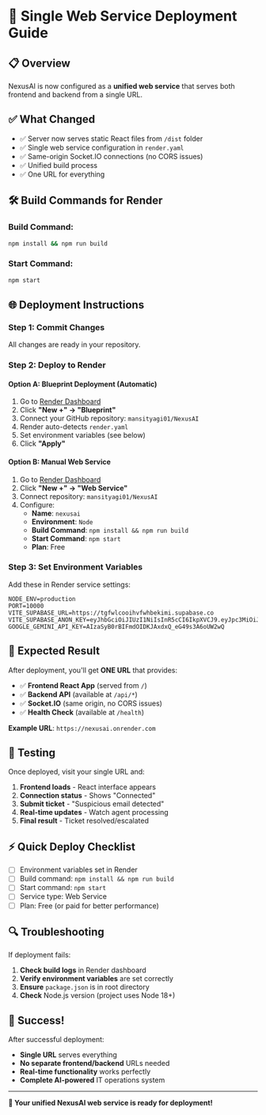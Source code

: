 # 🚀 Single Web Service Deployment Guide

## 📋 Overview
NexusAI is now configured as a **unified web service** that serves both frontend and backend from a single URL.

## ✅ What Changed
- ✅ Server now serves static React files from `/dist` folder
- ✅ Single web service configuration in `render.yaml`
- ✅ Same-origin Socket.IO connections (no CORS issues)
- ✅ Unified build process
- ✅ One URL for everything

## 🛠️ Build Commands for Render

### **Build Command:**
```bash
npm install && npm run build
```

### **Start Command:**
```bash
npm start
```

## 🌐 Deployment Instructions

### Step 1: Commit Changes
All changes are ready in your repository.

### Step 2: Deploy to Render

#### Option A: Blueprint Deployment (Automatic)
1. Go to [Render Dashboard](https://dashboard.render.com)
2. Click **"New +" → "Blueprint"**
3. Connect your GitHub repository: `mansityagi01/NexusAI`
4. Render auto-detects `render.yaml`
5. Set environment variables (see below)
6. Click **"Apply"**

#### Option B: Manual Web Service
1. Go to [Render Dashboard](https://dashboard.render.com)
2. Click **"New +" → "Web Service"**
3. Connect repository: `mansityagi01/NexusAI`
4. Configure:
   - **Name**: `nexusai`
   - **Environment**: `Node`
   - **Build Command**: `npm install && npm run build`
   - **Start Command**: `npm start`
   - **Plan**: Free

### Step 3: Set Environment Variables

Add these in Render service settings:

```env
NODE_ENV=production
PORT=10000
VITE_SUPABASE_URL=https://tgfwlcooihvfwhbekimi.supabase.co
VITE_SUPABASE_ANON_KEY=eyJhbGciOiJIUzI1NiIsInR5cCI6IkpXVCJ9.eyJpc3MiOiJzdXBhYmFzZSIsInJlZiI6InRnZndsY29vaWh2ZndoYmVraW1pIiwicm9sZSI6ImFub24iLCJpYXQiOjE3NjA2MTg2MTgsImV4cCI6MjA3NjE5NDYxOH0.Ik63bLcvpp5JftxRSIGNPxWmIMSFmSkqRWtH0WFO5pY
GOOGLE_GEMINI_API_KEY=AIzaSyB0rBIFmdOIDKJAxdxQ_eG49s3A6oUW2wQ
```

## 🎯 Expected Result

After deployment, you'll get **ONE URL** that provides:
- ✅ **Frontend React App** (served from `/`)
- ✅ **Backend API** (available at `/api/*`)
- ✅ **Socket.IO** (same origin, no CORS issues)
- ✅ **Health Check** (available at `/health`)

**Example URL**: `https://nexusai.onrender.com`

## 🧪 Testing

Once deployed, visit your single URL and:
1. **Frontend loads** - React interface appears
2. **Connection status** - Shows "Connected" 
3. **Submit ticket** - "Suspicious email detected"
4. **Real-time updates** - Watch agent processing
5. **Final result** - Ticket resolved/escalated

## ⚡ Quick Deploy Checklist

- [ ] Environment variables set in Render
- [ ] Build command: `npm install && npm run build`
- [ ] Start command: `npm start`
- [ ] Service type: Web Service
- [ ] Plan: Free (or paid for better performance)

## 🔍 Troubleshooting

If deployment fails:
1. **Check build logs** in Render dashboard
2. **Verify environment variables** are set correctly
3. **Ensure** `package.json` is in root directory
4. **Check** Node.js version (project uses Node 18+)

## 🎉 Success!

After successful deployment:
- **Single URL** serves everything
- **No separate frontend/backend** URLs needed
- **Real-time functionality** works perfectly
- **Complete AI-powered** IT operations system

---

**🚀 Your unified NexusAI web service is ready for deployment!**